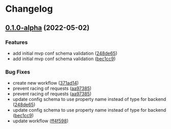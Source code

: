 # Changelog

## [0.1.0-alpha](https://github.com/Publicis-Sapient-ANZ/tfctl/compare/v0.0.1-alpha...v0.1.0-alpha) (2022-05-02)


### Features

* add initial mvp conf schema validation ([248de65](https://github.com/Publicis-Sapient-ANZ/tfctl/commit/248de655cbe426630a5a7c71adfffb1a77fce98e))
* add initial mvp conf schema validation ([bec1cc9](https://github.com/Publicis-Sapient-ANZ/tfctl/commit/bec1cc9a595d31d4a0e52b98205a9ebcc631fdb8))


### Bug Fixes

* create new workflow ([371ad14](https://github.com/Publicis-Sapient-ANZ/tfctl/commit/371ad14dec412017688d26aeb5bab70990deb5e8))
* prevent racing of requests ([aa97385](https://github.com/Publicis-Sapient-ANZ/tfctl/commit/aa97385e758df252af23bcbcb677830675a56ed9))
* prevent racing of requests ([aa97385](https://github.com/Publicis-Sapient-ANZ/tfctl/commit/aa97385e758df252af23bcbcb677830675a56ed9))
* update config schema to use property name instead of type for backend ([248de65](https://github.com/Publicis-Sapient-ANZ/tfctl/commit/248de655cbe426630a5a7c71adfffb1a77fce98e))
* update config schema to use property name instead of type for backend ([bec1cc9](https://github.com/Publicis-Sapient-ANZ/tfctl/commit/bec1cc9a595d31d4a0e52b98205a9ebcc631fdb8))
* update workflow ([ff4f598](https://github.com/Publicis-Sapient-ANZ/tfctl/commit/ff4f59873fc72ee81f840d8a5fe5c3243a9e22d3))
